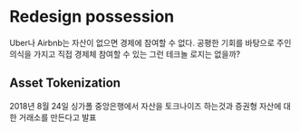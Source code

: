# Redesign possession

Uber나 Airbnb는 자산이 없으면 경제에 참여할 수 없다.
공평한 기회를 바탕으로 주인의식을 가지고 직접 경제체 참여할 수 있는 그런 테크놀
로지는 없을까?

## Asset Tokenization
2018년 8월 24일 싱가폴 중앙은행에서 자산을 토크나이즈 하는것과 증권형 자산에 
대한 거래소를 만든다고 발표
